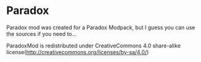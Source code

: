 # Paradox
Paradox mod was created for a Paradox Modpack, but I guess you can use the sources if you need to...

ParadoxMod is redistributed under CreativeCommons 4.0 share-alike license(http://creativecommons.org/licenses/by-sa/4.0/)
